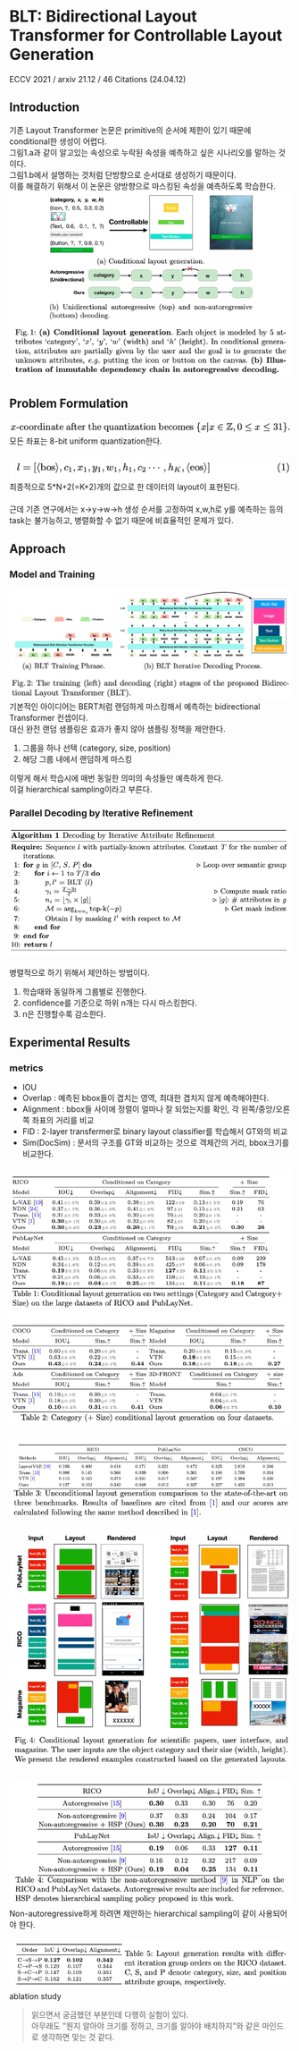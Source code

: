 BLT: Bidirectional Layout Transformer for Controllable Layout Generation
===
ECCV 2021 / arxiv 21.12 / 46 Citations (24.04.12)
####
## Introduction
기존 Layout Transformer 논문은 primitive의 순서에 제한이 있기 때문에 conditional한 생성이 어렵다.  
그림1.a과 같이 알고있는 속성으로 누락된 속성을 예측하고 싶은 시나리오를 말하는 것이다.  
그림1.b에서 설명하는 것처럼 단방향으로 순서대로 생성하기 때문이다.  
이를 해결하기 위해서 이 논문은 양방향으로 마스킹된 속성을 예측하도록 학습한다.  
![img.png](img.png)  
###

## Problem Formulation  
![img_1.png](img_1.png)  
모든 좌표는 8-bit uniform quantization한다.  
####
![img_2.png](img_2.png)
최종적으로 5*N+2(=K+2)개의 값으로 한 데이터의 layout이 표현된다.  
####
근데 기존 연구에서는 x->y->w->h 생성 순서를 고정하여 x,w,h로 y를 예측하는 등의 task는 불가능하고, 병렬화할 수 없기 때문에 비효율적인 문제가 있다.  
###

## Approach
### Model and Training   
![img_3.png](img_3.png)  
기본적인 아이디어는 BERT처럼 랜덤하게 마스킹해서 예측하는 bidirectional Transformer 컨셉이다.  
대신 완전 랜덤 샘플링은 효과가 좋지 않아 샘플링 정책을 제안한다.  
1. 그룹을 하나 선택 (category, size, position)
2. 해당 그룹 내에서 랜덤하게 마스킹  

이렇게 해서 학습시에 매번 동일한 의미의 속성들만 예측하게 한다.  
이걸 hierarchical sampling이라고 부른다.  
####
### Parallel Decoding by Iterative Refinement  
![img_4.png](img_4.png)  
####
병렬적으로 하기 위해서 제안하는 방법이다.  
1. 학습때와 동일하게 그룹별로 진행한다.
2. confidence를 기준으로 하위 n개는 다시 마스킹한다.
3. n은 진행할수록 감소한다.
###

## Experimental Results  
### metrics
* IOU 
* Overlap : 예측된 bbox들이 겹치는 영역, 최대한 겹치지 않게 예측해야한다.  
* Alignment : bbox들 사이에 정렬이 얼마나 잘 되었는지를 확인, 각 왼쪽/중앙/오른쪽 좌표의 거리를 비교
* FID : 2-layer transfermer로 binary layout classifier를 학습해서 GT와의 비교
* Sim(DocSim) : 문서의 구조를 GT와 비교하는 것으로 객체간의 거리, bbox크기를 비교한다.
####
![img_5.png](img_5.png)  
####
![img_6.png](img_6.png)  
####
![img_8.png](img_8.png)
####
![img_9.png](img_9.png)
Non-autoregressive하게 하려면 제안하는 hierarchical sampling이 같이 사용되어야 한다.
####
![img_7.png](img_7.png)  
ablation study  
> 읽으면서 궁금했던 부분인데 다행히 실험이 있다.  
> 아무래도 "뭔지 알아야 크기를 정하고, 크기를 알아야 배치하지"와 같은 마인드로 생각하면 맞는 것 같다.
